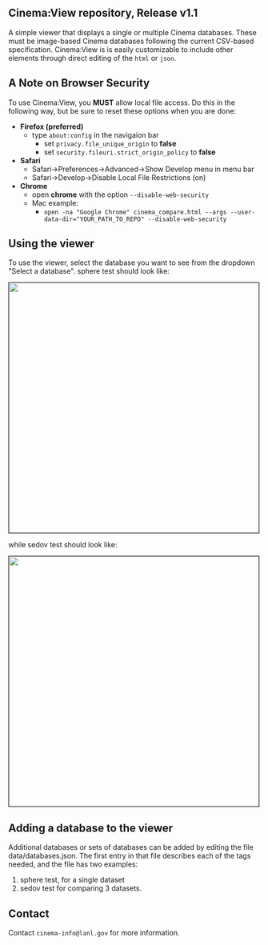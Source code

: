## Cinema:View repository, Release v1.1

A simple viewer that displays a single or multiple Cinema databases. These must be image-based Cinema databases following the current CSV-based specification.  Cinema:View is is easily customizable to include other elements through direct editing of the `html` or `json`.

## A Note on Browser Security
To use Cinema:View, you **MUST** allow local file access. Do this in the following way, but be sure to reset these options when you are done:

- **Firefox (preferred)**
    - type ```about:config``` in the navigaion bar
        - set ```privacy.file_unique_origin``` to **false**
        - set ```security.fileuri.strict_origin_policy``` to **false**
- **Safari**
    - Safari->Preferences->Advanced->Show Develop menu in menu bar
    - Safari->Develop->Disable Local File Restrictions (on)
- **Chrome**
    - open **chrome** with the option ```--disable-web-security```
    - Mac example:
        - ```open -na "Google Chrome" cinema_compare.html --args --user-data-dir="YOUR_PATH_TO_REPO" --disable-web-security```

## Using the viewer

To use the viewer, select the database you want to see from the dropdown "Select a database". sphere test should look like:

<img src="cinema/testImages/sphere.png" width="500" border="1"/>

while sedov test should look like:

<img src="cinema/testImages/sedov.png" width="500" border="1"/>


## Adding a database to the viewer
Additional databases or sets of databases can be added by editing the file data/databases.json. The first entry in that file describes each of the tags needed, and the file has two examples:
1. sphere test, for a single dataset
2. sedov test for comparing 3 datasets.


## Contact

Contact `cinema-info@lanl.gov` for more information.
